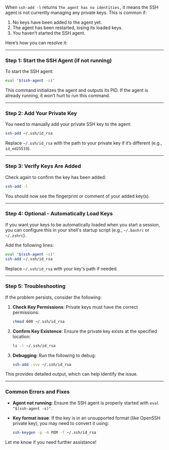 
When `ssh-add -l` returns `The agent has no identities,` it means the SSH agent is not currently managing any private keys. This is common if:

1. No keys have been added to the agent yet.
2. The agent has been restarted, losing its loaded keys.
3. You haven’t started the SSH agent.

Here’s how you can resolve it:

---

### **Step 1: Start the SSH Agent (if not running)**
To start the SSH agent:

```bash
eval "$(ssh-agent -s)"
```

This command initializes the agent and outputs its PID. If the agent is already running, it won’t hurt to run this command.

---

### **Step 2: Add Your Private Key**
You need to manually add your private SSH key to the agent:

```bash
ssh-add ~/.ssh/id_rsa
```

Replace `~/.ssh/id_rsa` with the path to your private key if it’s different (e.g., `id_ed25519`).

---

### **Step 3: Verify Keys Are Added**
Check again to confirm the key has been added:

```bash
ssh-add -l
```

You should now see the fingerprint or comment of your added key(s).

---

### **Step 4: Optional - Automatically Load Keys**
If you want your keys to be automatically loaded when you start a session, you can configure this in your shell's startup script (e.g., `~/.bashrc` or `~/.zshrc`).

Add the following lines:

```bash
eval "$(ssh-agent -s)"
ssh-add ~/.ssh/id_rsa
```

Replace `~/.ssh/id_rsa` with your key's path if needed.

---

### **Step 5: Troubleshooting**
If the problem persists, consider the following:

1. **Check Key Permissions**:
   Private keys must have the correct permissions:
   ```bash
   chmod 600 ~/.ssh/id_rsa
   ```

2. **Confirm Key Existence**:
   Ensure the private key exists at the specified location:
   ```bash
   ls -l ~/.ssh/id_rsa
   ```

3. **Debugging**:
   Run the following to debug:
   ```bash
   ssh-add -vvv ~/.ssh/id_rsa
   ```

This provides detailed output, which can help identify the issue.

---

### **Common Errors and Fixes**
- **Agent not running**:
  Ensure the SSH agent is properly started with `eval "$(ssh-agent -s)"`.

- **Key format issue**:
  If the key is in an unsupported format (like OpenSSH private key), you may need to convert it using:
  ```bash
  ssh-keygen -p -m PEM -f ~/.ssh/id_rsa
  ```

Let me know if you need further assistance!